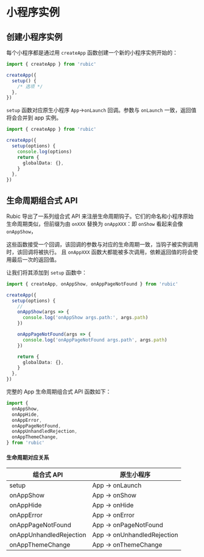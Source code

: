 # 小程序实例

## 创建小程序实例

每个小程序都是通过用 `createApp` 函数创建一个新的小程序实例开始的：

```ts
import { createApp } from 'rubic'

createApp({
  setup() {
    /* 选项 */
  },
})
```

`setup` 函数对应原生小程序 `App`->`onLaunch` 回调。参数与 `onLaunch` 一致，返回值将会合并到 app 实例。

```ts
import { createApp } from 'rubic'

createApp({
  setup(options) {
    console.log(options)
    return {
      globalData: {},
    }
  },
})
```

## 生命周期组合式 API

Rubic 导出了一系列组合式 API 来注册生命周期钩子。它们的命名和小程序原始生命周期类似，但前缀为由 `onXXX` 替换为 `onAppXXX`：即 `onShow` 看起来会像 `onAppShow`，

这些函数接受一个回调，该回调的参数与对应的生命周期一致，当钩子被实例调用时，该回调将被执行。
且 `onAppXXX` 函数大都能被多次调用，依赖返回值的将会使用最后一次的返回值。

让我们将其添加到 `setup` 函数中：

```ts
import { createApp, onAppShow, onAppPageNotFound } from 'rubic'

createApp({
  setup(options) {
    //
    onAppShow(args => {
      console.log('onAppShow args.path:', args.path)
    })

    onAppPageNotFound(args => {
      console.log('onAppPageNotFound args.path', args.path)
    })

    return {
      globalData: {},
    }
  },
})
```

完整的 App 生命周期组合式 API 函数如下：

```ts
import {
  onAppShow,
  onAppHide,
  onAppError,
  onAppPageNotFound,
  onAppUnhandledRejection,
  onAppThemeChange,
} from 'rubic'
```

#### 生命周期对应关系

| 组合式 API              | 原生小程序                  |
| ----------------------- | --------------------------- |
| setup                   | App -> onLaunch             |
| onAppShow               | App -> onShow               |
| onAppHide               | App -> onHide               |
| onAppError              | App -> onError              |
| onAppPageNotFound       | App -> onPageNotFound       |
| onAppUnhandledRejection | App -> onUnhandledRejection |
| onAppThemeChange        | App -> onThemeChange        |
